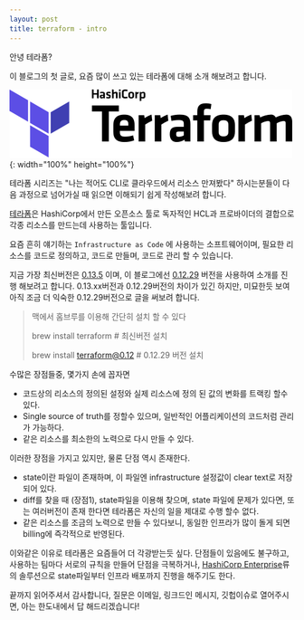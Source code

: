 ```yaml
---
layout: post
title: terraform - intro
---
```


안녕 테라폼?

이 블로그의 첫 글로, 요즘 많이 쓰고 있는 테라폼에 대해 소개 해보려고 합니다.

![terraform-logo](../images/terraform-color.svg){: width="100%" height="100%"}


테라폼 시리즈는 "나는 적어도 CLI로 클라우드에서 리소스 만져봤다" 하시는분들이 다음 과정으로 넘어가실 때 읽으면 이해되기 쉽게 작성해보려 합니다.

[테라폼](https://www.terraform.io/intro/index.html)은 HashiCorp에서 만든 오픈소스 툴로 독자적인 HCL과 프로바이더의 결합으로 각종 리소스를 만드는데 사용하는 툴입니다.

요즘 흔히 얘기하는 `Infrastructure as Code` 에 사용하는 소프트웨어이며, 필요한 리소스를 코드로 정의하고, 코드로 만들며, 코드로 관리 할 수 있습니다.

지금 가장 최신버전은 [0.13.5](https://www.terraform.io/downloads.html) 이며, 이 블로그에선 [0.12.29](https://releases.hashicorp.com/terraform/) 버전을 사용하여 소개를 진행 해보려고 합니다. 0.13.xx버전과 0.12.29버전의 차이가 있긴 하지만, 미묘한듯 보여 아직 조금 더 익숙한 0.12.29버전으로 글을 써보려 합니다.

> 맥에서 홈브루를 이용해 간단히 설치 할 수 있다
>
> brew install terraform # 최신버전 설치
>
> brew install terraform@0.12  # 0.12.29 버전 설치

수많은 장점들중, 몇가지 손에 꼽자면
- 코드상의 리소스의 정의된 설정와 실제 리소스에 정의 된 값의 변화를 트랙킹 할수 있다.
- Single source of truth를 정할수 있으며, 일반적인 어플리케이션의 코드처럼 관리가 가능하다.
- 같은 리소스를 최소한의 노력으로 다시 만들 수 있다.

이러한 장점을 가지고 있지만, 물론 단점 역시 존재한다.
- state이란 파일이 존재하며, 이 파일엔 infrastructure 설정값이 clear text로 저장되어 있다.
- diff를 찾을 때 (장점1), state파일을 이용해 찾으며, state 파일에 문제가 있다면, 또는 여러버전이 존재 한다면 테라폼은 자신의 일을 제대로 수행 할수 없다.
- 같은 리소스를 조금의 노력으로 만들 수 있다보니, 동일한 인프라가 많이 돌게 되면 billing에 즉각적으로 반영된다.

이와같은 이유로 테라폼은 요즘들어 더 각광받는듯 싶다. 단점들이 있음에도 불구하고, 사용하는 팀마다 서로의 규칙을 만들어 단점을 극복하거나, [HashiCorp Enterprise](https://www.terraform.io/docs/enterprise/index.html)류의 솔루션으로 state파일부터 인프라 배포까지 진행을 해주기도 한다.

끝까지 읽어주셔서 감사합니다, 질문은 이메일, 링크드인 메시지, 깃헙이슈로 열어주시면, 아는 한도내에서 답 해드리겠습니다!
